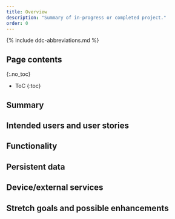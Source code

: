 ```yaml
---
title: Overview
description: "Summary of in-progress or completed project."
order: 0
---
```


{% include ddc-abbreviations.md %}

## Page contents
{:.no_toc}

- ToC
{:toc}

## Summary

[//]: # (TODO Replace this paragraph with one or more paragraphs summarizing the purpose and operation of the Android app you propose to develop in this project.)

## Intended users and user stories

[//]: # (TODO Write a bullet list here, including at least 2 different types of intended users. Along with each type of intended user, include at least 1 _user story_. A user story is usually just 1 simple sentence &#40;no more than 2 sentences&#41;, in the voice of the intended user, stating a specific task that the user performs using the app, and the benefit that will be obtained. See rubric for required form.)

## Functionality

[//]: # (TODO List &#40;using a bullet list---or ordered list, if order is relevant&#41; the key functional aspects that will be provided by the app---i.e., tell us what the user will be able to do using the app. This should not simply be a re-statement of the [summary]&#40;#summary&#41;, but should instead provide a more specific articulation of the functionality and user experience. )

## Persistent data

[//]: # (TODO Using a bullet list, list what content will be maintained in server-side storage. This should include any information that users of your app would expect to be maintained &#40;i.e., without connection to a server&#41; across multiple sessions of use.)

## Device/external services

[//]: # (TODO If the client component will need to access special services of the client device &#40;e.g., sensors, contacts, messaging&#41;, list them here using a bullet list. Also, if the client component will need to access already-existing external services &#40;e.g., real-time weather data, Open Movie Database, Open Trivia Database&#41;, those should also be listed here.)

## Stretch goals and possible enhancements 

[//]: # (TODO If you can identify functional elements of the software that you think might not be achievable in the scope of the project, but which would nonetheless add significant value if you were able to include them, list them here. For now, we recommend listing them in order of complexity/amount of work, from the least to the most.)
